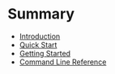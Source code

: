 <!--
SPDX-FileCopyrightText: 2023 - 2024 Ali Sajid Imami

SPDX-License-Identifier: Apache-2.0
SPDX-License-Identifier: MIT
-->

# Summary

- [Introduction](./01-introduction.md)
- [Quick Start](./02-quick-start.md)
- [Getting Started](./03-getting-started.md)
- [Command Line Reference](./04-command-line-reference.md)
